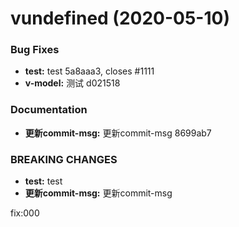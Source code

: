 <a name="vundefined"></a>
# vundefined (2020-05-10)


### Bug Fixes

* **test:** test 5a8aaa3, closes #1111
* **v-model:** 测试 d021518


### Documentation

* **更新commit-msg:** 更新commit-msg 8699ab7


### BREAKING CHANGES

* **test:** test
* **更新commit-msg:** 更新commit-msg

fix:000



